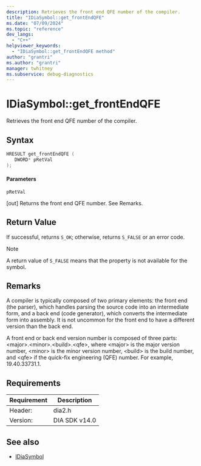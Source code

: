 ```yaml
---
description: Retrieves the front end QFE number of the compiler.
title: "IDiaSymbol::get_frontEndQFE"
ms.date: "07/09/2024"
ms.topic: "reference"
dev_langs:
  - "C++"
helpviewer_keywords:
  - "IDiaSymbol::get_frontEndQFE method"
author: "grantri"
ms.author: "grantri"
manager: twhitney
ms.subservice: debug-diagnostics
---
```


# IDiaSymbol::get_frontEndQFE

Retrieves the front end QFE number of the compiler.

## Syntax

```C++
HRESULT get_frontEndQFE ( 
   DWORD* pRetVal
);
```

#### Parameters

 `pRetVal`

[out] Returns the front end QFE number. See Remarks.

## Return Value

 If successful, returns `S_OK`; otherwise, returns `S_FALSE` or an error code.

> [!NOTE]
> A return value of `S_FALSE` means that the property is not available for the symbol.

## Remarks

 A compiler is typically composed of two primary elements: the front end (the parser), which handles parsing the source code into an intermediate form, and a back end (code generator), which converts the intermediate form into assembly. It is not uncommon for the front end to have a different version than the back end.

 A front end or back end version number is composed of three parts: \<major>.\<minor>.\<build>.\<qfe>, where \<major> is the major version number, \<minor> is the minor version number, \<build> is the build number, and \<qfe> if the quick-fix engineering (QFE) number. For example, 19.40.33731.1.

## Requirements

|Requirement|Description|
|-----------------|-----------------|
|Header:|dia2.h|
|Version:|DIA SDK v14.0|

## See also
- [IDiaSymbol](../../debugger/debug-interface-access/idiasymbol.md)
